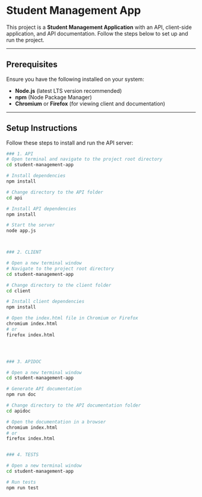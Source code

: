 # Student Management App  

This project is a **Student Management Application** with an API, client-side application, and API documentation. Follow the steps below to set up and run the project.

---

## Prerequisites  
Ensure you have the following installed on your system:  
- **Node.js** (latest LTS version recommended)  
- **npm** (Node Package Manager)  
- **Chromium** or **Firefox** (for viewing client and documentation)  

---

## Setup Instructions  

 
Follow these steps to install and run the API server:  
```sh
### 1. API 
# Open terminal and navigate to the project root directory
cd student-management-app  

# Install dependencies
npm install  

# Change directory to the API folder
cd api  

# Install API dependencies
npm install  

# Start the server
node app.js



### 2. CLIENT

# Open a new terminal window
# Navigate to the project root directory
cd student-management-app  

# Change directory to the client folder
cd client  

# Install client dependencies
npm install  

# Open the index.html file in Chromium or Firefox
chromium index.html  
# or
firefox index.html




### 3. APIDOC

# Open a new terminal window
cd student-management-app  

# Generate API documentation
npm run doc  

# Change directory to the API documentation folder
cd apidoc  

# Open the documentation in a browser
chromium index.html  
# or
firefox index.html


### 4. TESTS

# Open a new terminal window
cd student-management-app  

# Run tests
npm run test